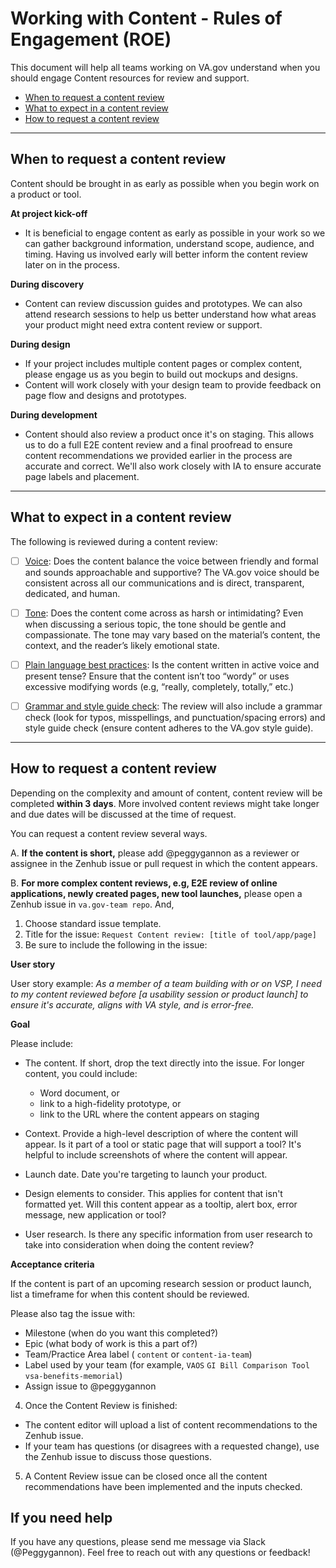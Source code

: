 
# Working with Content - Rules of Engagement (ROE)
This document will help all teams working on VA.gov understand when you should engage Content resources for review and support.


- [When to request a content review](#whentorequest)
- [What to expect in a content review](#whattoexpect)
- [How to request a content review](#howtorequest)

--------

## <a id="whentorequest"></a>When to request a content review

Content should be brought in as early as possible when you begin work on a product or tool. 

**At project kick-off** 
- It is beneficial to engage content as early as possible in your work so we can gather background information, understand scope, audience, and timing. Having us involved early will better inform the content review later on in the process.

**During discovery** 
- Content can review discussion guides and prototypes. We can also attend research sessions to help us better understand how what areas your product might need extra content review or support.  

**During design** 
- If your project includes multiple content pages or complex content, please engage us as you begin to build out mockups and designs. 
- Content will work closely with your design team to provide feedback on page flow and designs and prototypes.

**During development** 
- Content should also review a product once it's on staging. This allows us to do a full E2E content review and a final proofread to ensure content recommendations we provided earlier in the process are accurate and correct. We'll also work closely with IA to ensure accurate page labels and placement.  


-----

## <a id="whattoexpect"></a>What to expect in a content review

The following is reviewed during a content review:

-	[ ] [Voice](https://design.va.gov/content-style-guide/content-principles.html): Does the content balance the voice between friendly and formal and sounds approachable and supportive? The VA.gov voice should be consistent across all our communications and is direct, transparent, dedicated, and human.

-	[ ] [Tone](https://design.va.gov/content-style-guide/content-principles.html): Does the content come across as harsh or intimidating? Even when discussing a serious topic, the tone should be gentle and compassionate. The tone may vary based on the material’s content, the context, and the reader’s likely emotional state.

-	[ ] [Plain language best practices](https://design.va.gov/content-style-guide/content-principles.html): Is the content written in active voice and present tense? Ensure that the content isn’t too “wordy” or uses excessive modifying words (e.g, “really, completely, totally,” etc.)

-	[ ] [Grammar and style guide check](https://design.va.gov/content-style-guide/): The review will also include a grammar check (look for typos, misspellings, and punctuation/spacing errors) and style guide check (ensure content adheres to the VA.gov style guide).

--------

## <a id="howtorequest"></a>How to request a content review 

Depending on the complexity and amount of content, content review will be completed **within 3 days**. More involved content reviews might take longer and due dates will be discussed at the time of request. 

You can request a content review several ways. 

A.  **If the content is short,** please add @peggygannon as a reviewer or assignee in the Zenhub issue or pull request in which the content appears.

B. **For more complex content reviews, e.g, E2E review of online applications, newly created pages, new tool launches,** please open a Zenhub issue in ```va.gov-team repo```. And, 
1. Choose standard issue template.
2. Title for the issue: ```Request Content review: [title of tool/app/page]```
3. Be sure to include the following in the issue:

**User story**

User story example: *As a member of a team building with or on VSP, I need to my content reviewed before [a usability session or product launch] to ensure it's accurate, aligns with VA style, and is error-free.*

**Goal**

 Please include:
*	The content. If short, drop the text directly into the issue. For longer content, you could include:
       * Word document, or
       * link to a high-fidelity prototype, or
       * link to the URL where the content appears on staging

*	Context. Provide a high-level description of where the content will appear. Is it part of a tool or static page that will support a tool? It's helpful to include screenshots of where the content will appear.
*	Launch date. Date you're targeting to launch your product.
*	Design elements to consider. This applies for content that isn't formatted yet. Will this content appear as a tooltip, alert box, error message, new application or tool?
*	User research. Is there any specific information from user research to take into consideration when doing the content review?

**Acceptance criteria**

If the content is part of an upcoming research session or product launch, list a timeframe for when this content should be reviewed.

Please also tag the issue with:

-	Milestone (when do you want this completed?)
-	Epic (what body of work is this a part of?)
-	Team/Practice Area label  ( ```content``` or ```content-ia-team```)
- Label used by your team (for example, ```VAOS``` ```GI Bill Comparison Tool``` ```vsa-benefits-memorial```)
-	Assign issue to @peggygannon

4. Once the Content Review is finished:
- The content editor will upload a list of content recommendations to the Zenhub issue. 
- If your team has questions (or disagrees with a requested change), use the Zenhub issue to discuss those questions.

5. A Content Review issue can be closed once all the content recommendations have been implemented and the inputs checked.  


## If you need help
If you have any questions, please send me message via Slack (@Peggygannon). Feel free to reach out with any questions or feedback!  
